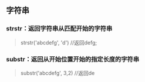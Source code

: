 
## 字符串

### strstr：返回字符串从匹配开始的字符串
> strstr('abcdefg', 'd')  //返回defg;
### substr：返回从开始位置开始的指定长度的字符串
> substr('abcdefg', 3,2)  //返回de





